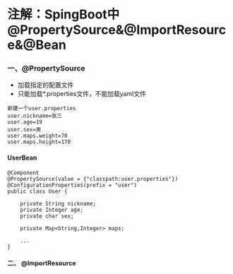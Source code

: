 注解：SpingBoot中@PropertySource&@ImportResource&@Bean
====
### 一、@PropertySource
+ 加载指定的配置文件  
+ 只能加载*.properties文件，不能加载yaml文件  
> 
    新建一个user.properties
    user.nickname=张三  
    user.age=19  
    user.sex=男  
    user.maps.weight=70  
    user.maps.height=170  
> 
#### UserBean  
>
    @Component  
    @PropertySource(value = {"classpath:user.properties"})  
    @ConfigurationProperties(prefix = "user")  
    public class User {  
    
        private String nickname;  
        private Integer age;  
        private char sex;  
    
        private Map<String,Integer> maps;    
        
        ...  
    }  
>
#### 二、 @ImportResource   